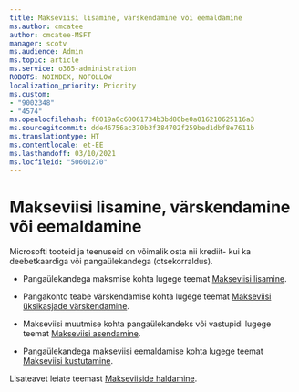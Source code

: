 ```yaml
---
title: Makseviisi lisamine, värskendamine või eemaldamine
ms.author: cmcatee
author: cmcatee-MSFT
manager: scotv
ms.audience: Admin
ms.topic: article
ms.service: o365-administration
ROBOTS: NOINDEX, NOFOLLOW
localization_priority: Priority
ms.custom:
- "9002348"
- "4574"
ms.openlocfilehash: f8019a0c60061734b3bd80be0a016210625116a3
ms.sourcegitcommit: dde46756ac370b3f384702f259bed1dbf8e7611b
ms.translationtype: HT
ms.contentlocale: et-EE
ms.lasthandoff: 03/10/2021
ms.locfileid: "50601270"
---
```

# <a name="add-update-or-remove-payment-method"></a>Makseviisi lisamine, värskendamine või eemaldamine

Microsofti tooteid ja teenuseid on võimalik osta nii krediit- kui ka deebetkaardiga või pangaülekandega (otsekorraldus).

- Pangaülekandega maksmise kohta lugege teemat [Makseviisi lisamine](https://docs.microsoft.com/microsoft-365/commerce/billing-and-payments/manage-payment-methods#add-a-payment-method).

- Pangakonto teabe värskendamise kohta lugege teemat [Makseviisi üksikasjade värskendamine](https://docs.microsoft.com/microsoft-365/commerce/billing-and-payments/manage-payment-methods#update-payment-method-details).

- Makseviisi muutmise kohta pangaülekandeks või vastupidi lugege teemat [Makseviisi asendamine](https://docs.microsoft.com/microsoft-365/commerce/billing-and-payments/manage-payment-methods#replace-a-payment-method).

- Pangaülekandega makseviisi eemaldamise kohta lugege teemat [Makseviisi kustutamine](https://docs.microsoft.com/microsoft-365/commerce/billing-and-payments/manage-payment-methods#delete-a-payment-method).

Lisateavet leiate teemast [Makseviiside haldamine](https://docs.microsoft.com/microsoft-365/commerce/billing-and-payments/manage-payment-methods).
